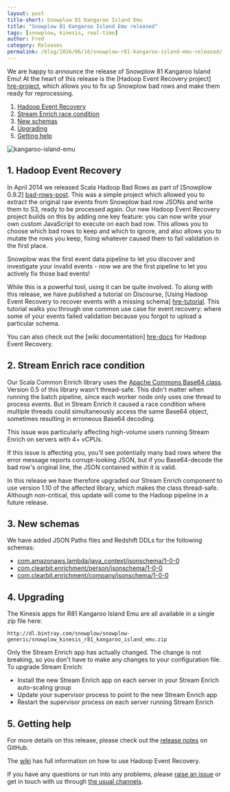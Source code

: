 ```yaml
---
layout: post
title-short: Snowplow 81 Kangaroo Island Emu
title: "Snowplow 81 Kangaroo Island Emu released"
tags: [snowplow, kinesis, real-time]
author: Fred
category: Releases
permalink: /blog/2016/06/16/snowplow-r81-kangaroo-island-emu-released/
---
```


We are happy to announce the release of Snowplow 81 Kangaroo Island Emu! At the heart of this release is the [Hadoop Event Recovery project] [hre-project], which allows you to fix up Snowplow bad rows and make them ready for reprocessing.

1. [Hadoop Event Recovery](#her)
2. [Stream Enrich race condition](#race)
3. [New schemas](#schemas)
4. [Upgrading](#upgrading)
5. [Getting help](#help)

![kangaroo-island-emu][kangaroo-island-emu]

<!--more-->

<h2 id="her">1. Hadoop Event Recovery</h2>

In April 2014 we released Scala Hadoop Bad Rows as part of [Snowplow 0.9.2] [bad-rows-post]. This was a simple project which allowed you to extract the original raw events from Snowplow bad row JSONs and write them to S3, ready to be processed again. Our new Hadoop Event Recovery project builds on this by adding one key feature: you can now write your own custom JavaScript to execute on each bad row. This allows you to choose which bad rows to keep and which to ignore, and also allows you to mutate the rows you keep, fixing whatever caused them to fail validation in the first place.

Snowplow was the first event data pipeline to let you discover and investigate your invalid events - now we are the first pipeline to let you actively fix those bad events!

While this is a powerful tool, using it can be quite involved. To along with this release, we have published a  tutorial on Discourse, [Using Hadoop Event Recovery to recover events with a missing schema] [hre-tutorial]. This tutorial walks you through one common use case for event recovery: where some of your events failed validation because you forgot to upload a particular schema.

You can also check out the [wiki documentation] [hre-docs] for Hadoop Event Recovery.

<h2 id="race">2. Stream Enrich race condition</h2>

Our Scala Common Enrich library uses the [Apache Commons Base64 class][base64]. Version 0.5 of this library wasn't thread-safe. This didn't matter when running the batch pipeline, since each worker node only uses one thread to process events. But in Stream Enrich it caused a race condition where multiple threads could simultaneously access the same Base64 object, sometimes resulting in erroneous Base64 decoding.

This issue was particularly affecting high-volume users running Stream Enrich on servers with 4+ vCPUs.

If this issue is affecting you, you'll see potentially many bad rows where the error message reports corrupt-looking JSON, but if you Base64-decode the bad row's original line, the JSON contained within it is valid.

In this release we have therefore upgraded our Stream Enrich component to use version 1.10 of the affected library, which makes the class thread-safe. Although non-critical, this update will come to the Hadoop pipeline in a future release.

<h2 id="schemas">3. New schemas</h2>

We have added JSON Paths files and Redshift DDLs for the following schemas:

* [com.amazonaws.lambda/java_context/jsonschema/1-0-0](https://github.com/snowplow/iglu-central/blob/master/schemas/com.amazon.aws.lambda/java_context/jsonschema/1-0-0)
* [com.clearbit.enrichment/person/jsonschema/1-0-0](https://github.com/snowplow/iglu-central/blob/master/schemas/com.clearbit.enrichment/person/jsonschema/1-0-0)
* [com.clearbit.enrichment/company/jsonschema/1-0-0](https://github.com/snowplow/iglu-central/blob/master/schemas/com.clearbit.enrichment/company/jsonschema/1-0-0)

<h2 id="upgrading">4. Upgrading</h2>

The Kinesis apps for R81 Kangaroo Island Emu are all available in a single zip file here:

    http://dl.bintray.com/snowplow/snowplow-generic/snowplow_kinesis_r81_kangaroo_island_emu.zip

Only the Stream Enrich app has actually changed. The change is not breaking, so you don't have to make any changes to your configuration file. To upgrade Stream Enrich:

* Install the new Stream Enrich app on each server in your Stream Enrich auto-scaling group
* Update your supervisor process to point to the new Stream Enrich app
* Restart the supervisor process on each server running Stream Enrich

<h2 id="help">5. Getting help</h2>

For more details on this release, please check out the [release notes][snowplow-release] on GitHub.

The [wiki][hre-docs] has full information on how to use Hadoop Event Recovery.

If you have any questions or run into any problems, please [raise an issue][issues] or get in touch with us through [the usual channels][talk-to-us].

[kangaroo-island-emu]: /assets/img/blog/2016/06/kangaroo-island-emu.jpg
[snowplow-release]: https://github.com/snowplow/snowplow/releases/r81-kangaroo-island-emu

[bad-rows-post]: /blog/2014/04/30/snowplow-0.9.2-released-for-new-cloudfront-log-format/#other

[hre-docs]: https://github.com/snowplow/snowplow/wiki/Hadoop-Event-Recovery
[hre-project]: https://github.com/snowplow/snowplow/tree/master/3-enrich/hadoop-event-recovery
[hre-tutorial]: http://discourse.snowplowanalytics.com/t/using-hadoop-event-recovery-to-recover-events-with-a-missing-schema/351

[base64]: https://commons.apache.org/proper/commons-codec/apidocs/org/apache/commons/codec/binary/Base64.html

[issues]: https://github.com/snowplow/snowplow/issues/new
[talk-to-us]: https://github.com/snowplow/snowplow/wiki/Talk-to-us
